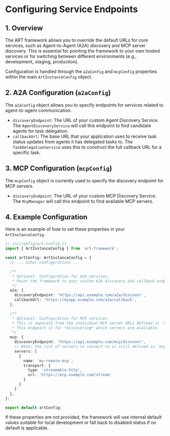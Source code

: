 # Configuring Service Endpoints

## 1. Overview

The ART framework allows you to override the default URLs for core services, such as Agent-to-Agent (A2A) discovery and MCP server discovery. This is essential for pointing the framework to your own hosted services or for switching between different environments (e.g., development, staging, production).

Configuration is handled through the `a2aConfig` and `mcpConfig` properties within the main `ArtInstanceConfig` object.

## 2. A2A Configuration (`a2aConfig`)

The `a2aConfig` object allows you to specify endpoints for services related to agent-to-agent communication.

*   `discoveryEndpoint`: The URL of your custom Agent Discovery Service. The `AgentDiscoveryService` will call this endpoint to find candidate agents for task delegation.
*   `callbackUrl`: The base URL that your application uses to receive task status updates from agents it has delegated tasks to. The `TaskDelegationService` uses this to construct the full callback URL for a specific task.

## 3. MCP Configuration (`mcpConfig`)

The `mcpConfig` object is currently used to specify the discovery endpoint for MCP servers.

*   `discoveryEndpoint`: The URL of your custom MCP Discovery Service. The `McpManager` will call this endpoint to find available MCP servers.

## 4. Example Configuration

Here is an example of how to set these properties in your `ArtInstanceConfig`.

```typescript
// src/config/art-config.ts
import { ArtInstanceConfig } from 'art-framework';

const artConfig: ArtInstanceConfig = {
  // ... other configurations ...

  /**
   * Optional: Configuration for A2A services.
   * Point the framework to your custom A2A discovery and callback endpoints.
   */
  a2a: {
    discoveryEndpoint: 'https://api.example.com/a2a/discover',
    callbackUrl: 'https://myapp.example.com/a2a/callback',
  },

  /**
   * Optional: Configuration for MCP services.
   * This is separate from the individual MCP server URLs defined in `mcp.servers`.
   * This endpoint is for *discovering* which servers are available.
   */
  mcp: {
    discoveryEndpoint: 'https://api.example.com/mcp/discover',
    // Note: The list of servers to connect to is still defined in `mcp.servers`
    servers: [
      {
        name: 'my-remote-mcp',
        transport: {
          type: 'streamable-http',
          url: 'https://mcp.example.com/stream'
        }
      }
    ]
  },
};

export default artConfig;
```

If these properties are not provided, the framework will use internal default values suitable for local development or fall back to disabled status if no default is applicable.
